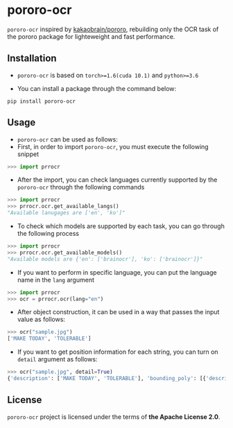 # pororo-ocr
`pororo-ocr` inspired by [kakaobrain/pororo](https://github.com/kakaobrain/pororo), rebuilding only the OCR task of the pororo package for lighteweight and fast performance.

## Installation

- `pororo-ocr` is based on `torch>=1.6(cuda 10.1)` and `python>=3.6`

- You can install a package through the command below:

```console
pip install pororo-ocr
```

## Usage

- `pororo-ocr` can be used as follows:
- First, in order to import `pororo-ocr`, you must execute the following snippet

```python
>>> import prrocr
```

- After the import, you can check languages currently supported by the `pororo-ocr` through the following commands

```python
>>> import prrocr
>>> prrocr.ocr.get_available_langs()
"Available lanugages are ['en', 'ko']"
```

- To check which models are supported by each task, you can go through the following process

```python
>>> import prrocr
>>> prrocr.ocr.get_available_models()
"Available models are {'en': ['brainocr'], 'ko': ['brainocr']}"
```

- If you want to perform in specific language, you can put the language name in the `lang` argument

```python
>>> import prrocr
>>> ocr = prrocr.ocr(lang="en")
```

- After object construction, it can be used in a way that passes the input value as follows:

```python
>>> ocr("sample.jpg")
['MAKE TODAY', 'TOLERABLE']
```

- If you want to get position information for each string, you can turn on `detail` argument as follows:

```python
>>> ocr("sample.jpg", detail=True)
{'description': ['MAKE TODAY', 'TOLERABLE'], 'bounding_poly': [{'description': 'MAKE TODAY', 'vertices': [{'x': 585, 'y': 397}, {'x': 730, 'y': 397}, {'x': 730, 'y': 520}, {'x': 585, 'y': 520}]}, {'description': 'TOLERABLE', 'vertices': [{'x': 588, 'y': 558}, {'x': 884, 'y': 558}, {'x': 884, 'y': 612}, {'x': 588, 'y': 612}]}]}
```


## License

`pororo-ocr` project is licensed under the terms of **the Apache License 2.0**.


